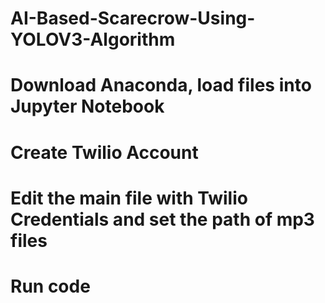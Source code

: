 # AI-Based-Scarecrow-Using-YOLOV3-Algorithm

# Download Anaconda, load files into Jupyter Notebook
# Create Twilio Account 
# Edit the main file with Twilio Credentials and set the path of mp3 files
# Run code 
